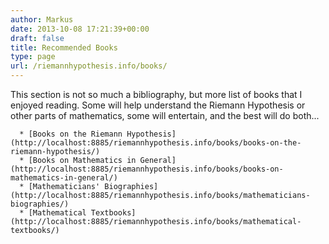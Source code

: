 ```yaml
---
author: Markus
date: 2013-10-08 17:21:39+00:00
draft: false
title: Recommended Books
type: page
url: /riemannhypothesis.info/books/
---
```


This section is not so much a bibliography, but more list of books that I enjoyed reading. Some will help understand the Riemann Hypothesis or other parts of mathematics, some will entertain, and the best will do both...



	  * [Books on the Riemann Hypothesis](http://localhost:8885/riemannhypothesis.info/books/books-on-the-riemann-hypothesis/)
	  * [Books on Mathematics in General](http://localhost:8885/riemannhypothesis.info/books/books-on-mathematics-in-general/)
	  * [Mathematicians' Biographies](http://localhost:8885/riemannhypothesis.info/books/mathematicians-biographies/)
	  * [Mathematical Textbooks](http://localhost:8885/riemannhypothesis.info/books/mathematical-textbooks/)

